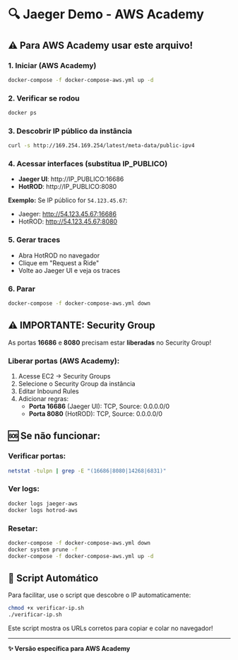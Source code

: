 # 🔍 Jaeger Demo - AWS Academy

## ⚠️ Para AWS Academy usar este arquivo!

### 1. Iniciar (AWS Academy)
```bash
docker-compose -f docker-compose-aws.yml up -d
```

### 2. Verificar se rodou
```bash
docker ps
```

### 3. Descobrir IP público da instância
```bash
curl -s http://169.254.169.254/latest/meta-data/public-ipv4
```

### 4. Acessar interfaces (substitua IP_PUBLICO)
- **Jaeger UI**: http://IP_PUBLICO:16686
- **HotROD**: http://IP_PUBLICO:8080

**Exemplo:** Se IP público for `54.123.45.67`:
- Jaeger: http://54.123.45.67:16686  
- HotROD: http://54.123.45.67:8080

### 5. Gerar traces
- Abra HotROD no navegador
- Clique em "Request a Ride" 
- Volte ao Jaeger UI e veja os traces

### 6. Parar
```bash
docker-compose -f docker-compose-aws.yml down
```

## ⚠️ **IMPORTANTE: Security Group**

As portas **16686** e **8080** precisam estar **liberadas** no Security Group!

### Liberar portas (AWS Academy):
1. Acesse EC2 → Security Groups
2. Selecione o Security Group da instância  
3. Editar Inbound Rules
4. Adicionar regras:
   - **Porta 16686** (Jaeger UI): TCP, Source: 0.0.0.0/0
   - **Porta 8080** (HotROD): TCP, Source: 0.0.0.0/0

## 🆘 Se não funcionar:

### Verificar portas:
```bash
netstat -tulpn | grep -E "(16686|8080|14268|6831)"
```

### Ver logs:
```bash
docker logs jaeger-aws
docker logs hotrod-aws
```

### Resetar:
```bash
docker-compose -f docker-compose-aws.yml down
docker system prune -f
docker-compose -f docker-compose-aws.yml up -d
```

## 🚀 **Script Automático**

Para facilitar, use o script que descobre o IP automaticamente:

```bash
chmod +x verificar-ip.sh
./verificar-ip.sh
```

Este script mostra os URLs corretos para copiar e colar no navegador!

---
**✨ Versão específica para AWS Academy** 